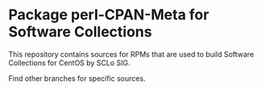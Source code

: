 # Package perl-CPAN-Meta for Software Collections

This repository contains sources for RPMs that are used
to build Software Collections for CentOS by SCLo SIG.

Find other branches for specific sources.
